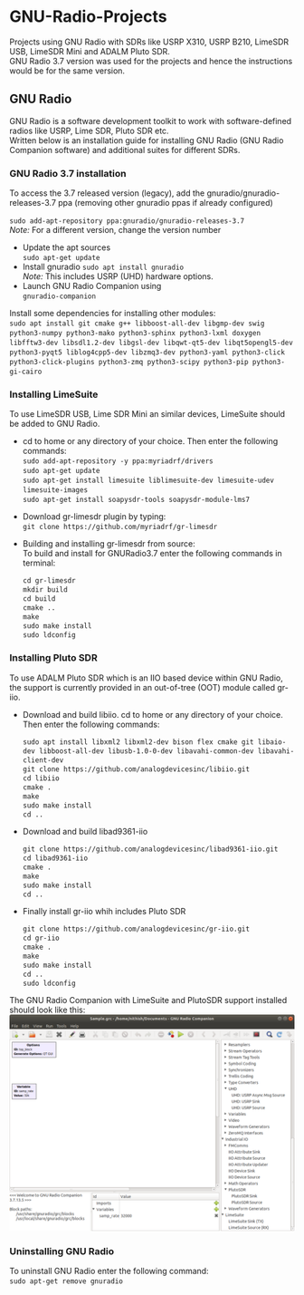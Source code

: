 # GNU-Radio-Projects
Projects using GNU Radio with SDRs like USRP X310, USRP B210, LimeSDR USB, LimeSDR Mini and ADALM Pluto SDR.  
GNU Radio 3.7 version was used for the projects and hence the instructions would be for the same version.

## GNU Radio
GNU Radio is a software development toolkit to work with software-defined radios like USRP, Lime SDR, Pluto SDR etc.  
Written below is an installation guide for installing GNU Radio (GNU Radio Companion software) and additional suites for different SDRs.

### GNU Radio 3.7 installation

To access the 3.7 released version (legacy), add the gnuradio/gnuradio-releases-3.7 ppa (removing other gnuradio ppas if already configured)

`sudo add-apt-repository ppa:gnuradio/gnuradio-releases-3.7`  
_Note:_ For a different version, change the version number

* Update the apt sources    
`sudo apt-get update`  
* Install gnuradio
`sudo apt install gnuradio`  
_Note:_ This includes USRP (UHD) hardware options.
* Launch GNU Radio Companion using    
`gnuradio-companion`

Install some dependencies for installing other modules:  
`sudo apt install git cmake g++ libboost-all-dev libgmp-dev swig python3-numpy python3-mako python3-sphinx python3-lxml doxygen libfftw3-dev libsdl1.2-dev libgsl-dev libqwt-qt5-dev libqt5opengl5-dev python3-pyqt5 liblog4cpp5-dev libzmq3-dev python3-yaml python3-click python3-click-plugins python3-zmq python3-scipy python3-pip python3-gi-cairo`


### Installing LimeSuite
To use LimeSDR USB, Lime SDR Mini an similar devices, LimeSuite should be added to GNU Radio.  

* cd to home or any directory of your choice. Then enter the following commands:  
`sudo add-apt-repository -y ppa:myriadrf/drivers`  
`sudo apt-get update`  
`sudo apt-get install limesuite liblimesuite-dev limesuite-udev limesuite-images`  
`sudo apt-get install soapysdr-tools soapysdr-module-lms7`

* Download gr-limesdr plugin by typing:  
`git clone https://github.com/myriadrf/gr-limesdr`

* Building and installing gr-limesdr from source:  
To build and install for GNURadio3.7 enter the following commands in terminal:  
    ```
    cd gr-limesdr
    mkdir build
    cd build
    cmake ..
    make
    sudo make install
    sudo ldconfig
    ```

### Installing Pluto SDR
 To use ADALM Pluto SDR which is an IIO based device within GNU Radio, the support is currently provided in an out-of-tree (OOT) module called gr-iio.  
* Download and build libiio. cd to home or any directory of your choice. Then enter the following commands:  
    ```
    sudo apt install libxml2 libxml2-dev bison flex cmake git libaio-dev libboost-all-dev libusb-1.0-0-dev libavahi-common-dev libavahi-client-dev
    git clone https://github.com/analogdevicesinc/libiio.git
    cd libiio
    cmake .
    make 
    sudo make install
    cd ..
  
    ```
* Download and build libad9361-iio  
    ```
    git clone https://github.com/analogdevicesinc/libad9361-iio.git
    cd libad9361-iio
    cmake .
    make 
    sudo make install
    cd ..
  
    ```
* Finally install gr-iio whih includes Pluto SDR
    ```
    git clone https://github.com/analogdevicesinc/gr-iio.git
    cd gr-iio
    cmake .
    make 
    sudo make install
    cd ..
    sudo ldconfig
    ```
    
The GNU Radio Companion with LimeSuite and PlutoSDR support installed should look like this:  
<img src="Media/GNU_radio_companion_sample.png" width="auto">  

### Uninstalling GNU Radio
To uninstall GNU Radio enter the following command:  
`sudo apt-get remove gnuradio`
